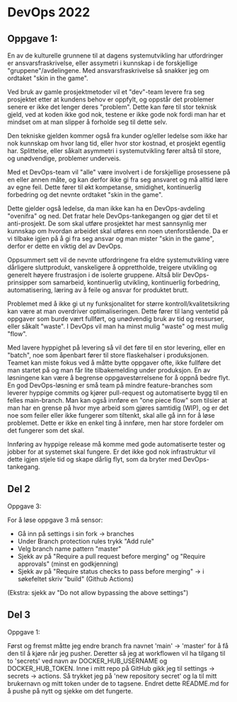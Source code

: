 # DevOps 2022

## Oppgave 1:
En av de kulturelle grunnene til at dagens systemutvikling har utfordringer er ansvarsfraskrivelse, eller assymetri i
kunnskap i de forskjellige "gruppene"/avdelingene. Med ansvarsfraskrivelse så snakker jeg om ordtaket "skin in the game".

Ved bruk av gamle prosjektmetoder vil et "dev"-team levere fra seg prosjektet etter at kundens behov er oppfylt, og
oppstår det problemer senere er ikke det lenger deres "problem". Dette kan føre til stor teknisk gjeld, ved at koden ikke
god nok, testene er ikke gode nok fordi man har et mindset om at man slipper å forholde seg til dette selv. 

Den tekniske gjelden kommer også fra kunder og/eller ledelse som ikke har nok kunnskap om hvor lang tid, eller hvor stor kostnad,
et prosjekt egentlig har. Splittelse, eller såkalt asymmetri i systemutvikling fører altså til store, og unødvendige, problemer underveis.

    
Med et DevOps-team vil "alle" være involvert i de forskjellige prosessene på en eller annen måte,
og kan derfor ikke gi fra seg ansvaret og må alltid lære av egne feil. Dette fører til økt kompetanse,
smidighet, kontinuerlig forbedring og det nevnte ordtaket "skin in the game".

Dette gjelder også ledelse, da man ikke kan ha en DevOps-avdeling "ovenifra" og ned.
Det fratar hele DevOps-tankegangen og gjør det til et anti-prosjekt. De som skal utføre prosjektet har mest 
sannsynlig mer kunnskap om hvordan arbeidet skal utføres enn noen utenforstående.
Da er vi tilbake igjen på å gi fra seg ansvar og man mister "skin in the game", derfor er dette en viktig del av DevOps.

Oppsummert sett vil de nevnte utfordringene fra eldre systemutvikling være dårligere sluttprodukt, vanskeligere å 
opprettholde, treigere utvikling og generelt høyere frustrasjon i de isolerte gruppene.
Altså blir DevOps-prinsipper som samarbeid, kontinuerlig utvikling, kontinuerlig forbedring, automatisering, læring av å feile og ansvar for
produktet brutt.

Problemet med å ikke gi ut ny funksjonalitet for større kontroll/kvalitetsikring kan være at man
overdriver optimaliseringen. Dette fører til lang ventetid på oppgaver som burde vært fullført, og unødvendig bruk av tid og ressurser,
eller såkalt "waste". I DevOps vil man ha minst mulig "waste" og mest mulig "flow". 

Med lavere hyppighet på levering så vil det føre til en stor levering, eller en "batch", noe som åpenbart fører til store flaskehalser i produksjonen.
Teamet kan miste fokus ved å måtte bytte oppgaver ofte, ikke fullføre det man startet på og man får lite tilbakemelding under produksjon.
En av løsningene kan være å begrense oppgavestørrelsene for å oppnå bedre flyt. En god DevOps-løsning er små team på mindre feature-branches som leverer hyppige commits og kjører pull-request og automatiserte bygg til en felles main-branch.
Man kan også innføre en "one piece flow" som tilsier at man har en grense på hvor
mye arbeid som gjøres samtidig (WIP), og er det noe som feiler eller ikke fungerer som tiltenkt, skal alle gå inn for å løse problemet. 
Dette er ikke en enkel ting å innføre, men har store fordeler om det fungerer som det skal.

Innføring av hyppige release må komme med gode automatiserte tester og jobber for at systemet skal fungere. Er det ikke god nok infrastruktur vil dette igjen stjele tid
og skape dårlig flyt, som da bryter med DevOps-tankegang.

## Del 2

Oppgave 3:

For å løse oppgave 3 må sensor:

- Gå inn på settings i sin fork -> branches
- Under Branch protection rules trykk "Add rule"
- Velg branch name pattern "master"
- Sjekk av på "Require a pull request before merging" og "Require approvals" (minst en godkjenning)
- Sjekk av på "Require status checks to pass before merging" -> i søkefeltet skriv "build" (Github Actions)

(Ekstra: sjekk av "Do not allow bypassing the above settings")

## Del 3

Oppgave 1:

Først og fremst måtte jeg endre branch fra navnet 'main' -> 'master' for å få den til å kjøre når jeg pusher.
Deretter så jeg at workflowen vil ha tilgang til to 'secrets' ved navn av DOCKER_HUB_USERNAME og DOCKER_HUB_TOKEN.
Inne i mitt repo på GitHub gikk jeg til settings -> secrets -> actions. Så trykket jeg på 'new repository secret' og la til
mitt brukernavn og mitt token under de to tagsene. Endret dette README.md for å pushe på nytt og sjekke om det fungerte.


